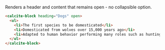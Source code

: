 Renders a header and content that remains open - no collapsible option.

```html
<calcite-block heading="Dogs" open>
  <ul>
    <li>The first species to be domesticated</li>
    <li>Domesticated from wolves over 15,000 years ago</li>
    <li>Adapted to human behavior performing many roles such as hunting, protection, military, therapy, etc.</li>
  </ul>
</calcite-block>
```
